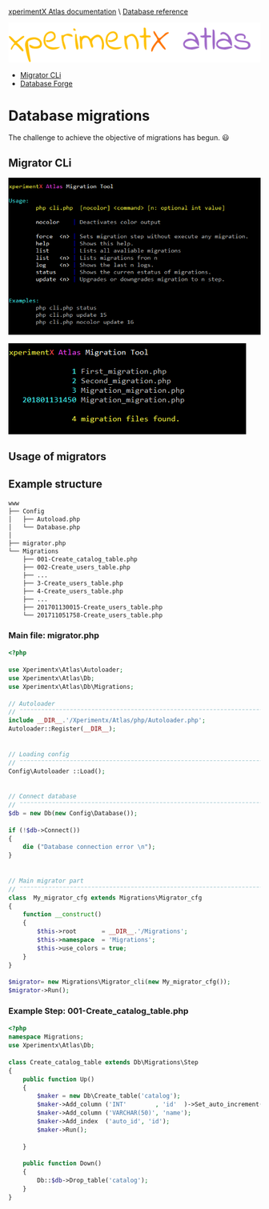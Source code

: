 [xperimentX Atlas documentation](README.md) 
\ [Database reference](Database-reference.md)

![xperimentx atlas](images/atlas.png) 

* [Migrator CLi](#migrator-cli)
* [Database Forge](Database.md#database-forge)


# Database migrations

The challenge to achieve the objective of migrations has begun. :smiley: 

## Migrator CLi

![Migrator help](images/db/migrator-help.png) 

![Migrator step list](images/db/migrator-list.png) 

## Usage of migrators

## Example structure
```
www
├── Config           
│   ├── Autoload.php
│   └── Database.php
│
├── migrator.php    
└── Migrations
    ├── 001-Create_catalog_table.php
    ├── 002-Create_users_table.php
    ├── ...
    ├── 3-Create_users_table.php
    ├── 4-Create_users_table.php
    ├── ...
    ├── 201701130015-Create_users_table.php
    └── 201711051758-Create_users_table.php
```

### Main file: migrator.php
```php
<?php

use Xperimentx\Atlas\Autoloader;
use Xperimentx\Atlas\Db;
use Xperimentx\Atlas\Db\Migrations;

// Autoloader
// ¨¨¨¨¨¨¨¨¨¨¨¨¨¨¨¨¨¨¨¨¨¨¨¨¨¨¨¨¨¨¨¨¨¨¨¨¨¨¨¨¨¨¨¨¨¨¨¨¨¨¨¨¨¨¨¨¨¨¨¨¨¨¨¨¨¨¨¨¨¨¨¨¨¨¨¨¨¨¨¨¨¨¨¨¨¨¨¨¨¨¨¨¨¨¨¨¨
include __DIR__.'/Xperimentx/Atlas/php/Autoloader.php';
Autoloader::Register(__DIR__);


// Loading config
// ¨¨¨¨¨¨¨¨¨¨¨¨¨¨¨¨¨¨¨¨¨¨¨¨¨¨¨¨¨¨¨¨¨¨¨¨¨¨¨¨¨¨¨¨¨¨¨¨¨¨¨¨¨¨¨¨¨¨¨¨¨¨¨¨¨¨¨¨¨¨¨¨¨¨¨¨¨¨¨¨¨¨¨¨¨¨¨¨¨¨¨¨¨¨¨¨¨
Config\Autoloader ::Load();


// Connect database
// ¨¨¨¨¨¨¨¨¨¨¨¨¨¨¨¨¨¨¨¨¨¨¨¨¨¨¨¨¨¨¨¨¨¨¨¨¨¨¨¨¨¨¨¨¨¨¨¨¨¨¨¨¨¨¨¨¨¨¨¨¨¨¨¨¨¨¨¨¨¨¨¨¨¨¨¨¨¨¨¨¨¨¨¨¨¨¨¨¨¨¨¨¨¨¨¨¨
$db = new Db(new Config\Database());

if (!$db->Connect())
{
    die ("Database connection error \n");
}


// Main migrator part
// ¨¨¨¨¨¨¨¨¨¨¨¨¨¨¨¨¨¨¨¨¨¨¨¨¨¨¨¨¨¨¨¨¨¨¨¨¨¨¨¨¨¨¨¨¨¨¨¨¨¨¨¨¨¨¨¨¨¨¨¨¨¨¨¨¨¨¨¨¨¨¨¨¨¨¨¨¨¨¨¨¨¨¨¨¨¨¨¨¨¨¨¨¨¨¨¨¨
class  My_migrator_cfg extends Migrations\Migrator_cfg
{
    function __construct()
    {
        $this->root       = __DIR__.'/Migrations';
        $this->namespace  = 'Migrations';
        $this->use_colors = true;
    }
}

$migrator= new Migrations\Migrator_cli(new My_migrator_cfg());
$migrator->Run();
```


### Example Step: 001-Create_catalog_table.php

```php
<?php
namespace Migrations;
use Xperimentx\Atlas\Db;

class Create_catalog_table extends Db\Migrations\Step
{
    public function Up()
    {
        $maker = new Db\Create_table('catalog');
        $maker->Add_column ('INT'        , 'id'  )->Set_auto_increment();
        $maker->Add_column ('VARCHAR(50)', 'name');
        $maker->Add_index  ('auto_id', 'id');
        $maker->Run();

    }

    public function Down()
    {
        Db::$db->Drop_table('catalog');
    }
}
```